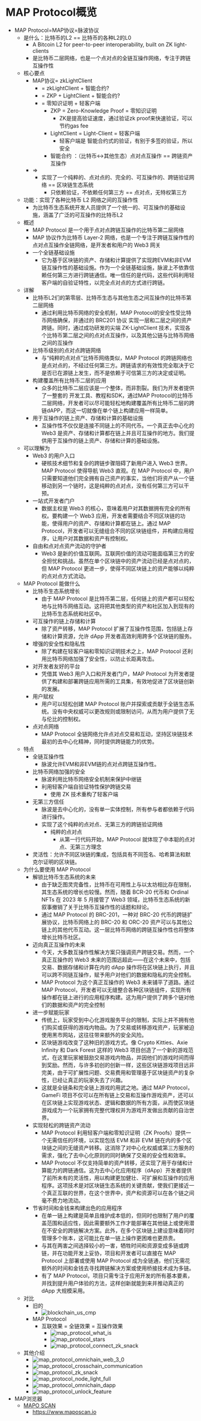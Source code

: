# MAP Protocol概览

* MAP Protocol=MAP协议=脉波协议 
  * 是什么：比特币的L2  == 比特币的各种L2的L0 
    * A Bitcoin L2 for peer-to-peer interoperability, built on ZK light-clients 
    * 是比特币二层网络，也是一个点对点的全链互操作网络，专注于跨链互操作性 
  * 核心要点 
    * MAP协议= zkLightClient 
      * = zkLightClient  + 智能合约? 
      * = ZKP + LightClient + 智能合约? 
      * = 零知识证明 + 轻客户端  
        * ZKP = Zero-Knowledge Proof = 零知识证明 
          * ZK是提高验证速度，通过验证zk proof来快速验证，可以节约gas fee 
        * LightClient = Light-Client = 轻客户端 
          * 轻客户端是 智能合约式的验证，有别于多签的验证，所以安全 
        * 智能合约 ：（比特币<->其他生态）点对点互操作 == 跨链资产互操作 
    * => 
      * 实现了一个纯粹的、点对点的、完全的、可互操作的、跨链验证网络 == 区块链生态系统 
        * 只依赖验证，不依赖任何第三方 == 点对点，无特权第三方 
  * 功能：实现了各种比特币 L2 网络之间的互操作性 
    * 为比特币生态系统开发人员提供了一个统一的、可互操作的基础设施，涵盖了广泛的可互操作的比特币L2 
  * 概述 
    * MAP Protocol 是一个用于点对点跨链互操作的比特币第二层网络 
    * MAP 协议作为比特币 Layer-2 网络，也是一个专注于跨链互操作性的点对点互操作全链网络，是开发者和用户的 Web3 网关 
    * 一个全链基础设施 
      * 它为基于区块链的资产、存储和计算提供了实现跨EVM和非EVM链互操作性的基础设施。作为一个全链基础设施，脉波上不依靠信赖任何第三方进行跨链通信。唯一信任的是代码，这些代码利用轻客户端的自验证特性，以完全点对点的方式进行跨链。 
  * 详解 
    * 比特币L2们的第零层、比特币生态与其他生态之间互操作的比特币第二层网络 
      * 通过利用比特币网络的安全机制，MAP Protocol的安全性受比特币网络确保，并通过的 BRC201 协议 实现一层和二层之间的资产跨链。同时，通过成功研发的尖端 ZK-LightClient 技术，实现各个比特币第二层之间的点对点互操作，以及其他公链与比特币网络之间的互操作 
    * 比特币级别的点对点跨链网络 
      * 与“纯粹的点对点”比特币网络类似，MAP Protocol 的跨链网络也是点对点的，不经过任何第三方。跨链请求的有效性完全取决于它是否已在源链上发生，而不是依赖于可信第三方的决定或证明。 
    * 构建覆盖所有比特币二层的应用 
      * 众多的比特币二层应该是一个整体，而非割裂。我们为开发者提供了一整套的 开发工具、教程和SDK，通过MAP Protocol的比特币二层网络，开发者可以尽可能轻松地构建覆盖所有比特币二层的跨链dAPP，而这一切就像在单个链上构建应用一样简单。 
    * 用于互操作的链上资产、存储和计算的基础设施 
      * 互操作性不仅仅是连接不同链上的不同代币。一个真正去中心化的 Web3 是资产、存储和计算都在链上并且可互操作的地方。我们提供用于互操作的链上资产、存储和计算的基础设施。 
  * 可以理解为 
    * Web3 的用户入口 
      * 硬核技术细节和复杂的跨链步骤阻碍了新用户进入 Web3 世界。MAP Protocol 使得导航 Web3 直观。在 MAP Protocol 中，用户只需要知道他们完全拥有自己资产的事实，当他们将资产从一个链移动到另一个链时，这是纯粹的点对点，没有任何第三方可以干预。 
    * 一站式开发者门户 
      * 数据主权是 Web3 的核心，意味着用户对其数据拥有完全的所有权。要构建一个 Web3 应用，开发者需要结合不同区块链的功能，使得用户的资产、存储和计算都在链上。通过 MAP Protocol，开发者可以无缝组合不同的区块链组件，并构建应用程序，让用户对其数据和资产有控制权。 
    * 自由和点对点资产流动的守护者 
      * Web3 是新的价值互联网。互联网价值的流动可能面临第三方的安全担忧和挑战。虽然在单个区块链中的资产流动已经是点对点的，但 MAP Protocol 更进一步，使得不同区块链上的资产能够以纯粹的点对点方式流动。 
  * MAP Protocol 能做什么 
    * 比特币生态系统增长 
      * 由于 MAP Protocol 是比特币第二层，任何链上的资产都可以轻松地与比特币网络互动。这将把其他类型的资产和社区加入到现有的比特币生态系统和社区中。 
    * 可互操作的链上存储和计算 
      * 除了资产转移，MAP Protocol 扩展了互操作性范围，包括链上存储和计算资源，允许 dApp 开发者高效利用跨多个区块链的服务。 
    * 增强的安全性和隐私性 
      * 除了构建在轻客户端和零知识证明技术之上，MAP Protocol 还利用比特币网络加强了安全性，以防止长距离攻击。 
    * 对开发者友好的平台 
      * 凭借其 Web3 用户入口和开发者门户，MAP Protocol 为开发者提供了构建和部署跨链应用所需的工具集，有效地促进了区块链创新的发展。 
    * 用户赋权 
      * 用户可以轻松创建 MAP Protocol 账户并探索或贡献于全链生态系统。没有中央权威可以更改规则或限制访问，从而为用户提供了无与伦比的控制权。 
    * 点对点网络 
      * MAP Protocol 全链网络允许点对点交易和互动，坚持区块链技术最初的去中心化精神，同时提供跨链能力的优势。 
  * 特点 
    * 全链互操作性 
      * 脉波允许EVM和非EVM链的点对点跨链互操作性。 
    * 比特币网络加强的安全 
      * 脉波利用比特币网络安全机制来保护中继链 
      * 利用轻客户端自验证特性保护跨链交易 
        * 使用 ZK 技术重构了轻客户端 
    * 无第三方信任 
      * 脉波是去中心化的，没有单一实体控制，所有参与者都依赖于代码进行操作。 
      * 实现了这个纯粹的点对点、无第三方的跨链验证网络 
        * 纯粹的点对点 
          * 从第一行代码开始，MAP Protocol 就体现了中本聪的点对点、无第三方理念 
    * 灵活性：允许不同区块链的集成，包括具有不同签名、哈希算法和默克尔证明的区块链。 
  * 为什么要使用 MAP Protocol 
    * 解锁比特币生态系统的未来 
      * 由于缺乏图灵完备性，比特币在可用性上与以太坊相比存在限制，其生态系统的增长也较慢。然而，随着 BCR-20 代币和 Ordinal NFTs 在 2023 年 5 月接管了 Web3 领域，比特币生态系统的新叙事撤销了关于比特币互操作性的话题和辩论。 
      * 通过 MAP Protocol 的 BRC-201，一种对 BRC-20 代币的跨链扩展协议，比特币网络上的 BRC-20 和 ORC-20 资产可以与其他公链上的其他代币互动。这一层比特币网络的跨链互操作性也将整体增长比特币社区。 
    * 迈向真正互操作的未来 
      * 今天，大多数互操作性解决方案只强调资产跨链交易。然而，一个真正互操作的 Web3 未来的范围远超此——在这个未来中，包括交易、数据存储和计算在内的 dApp 操作将在区块链上执行，并且可以跨不同链互操作，赋予用户对他们的数据和隐私的完全控制。 
      * MAP Protocol 为这个真正互操作的 Web3 未来铺平了道路。通过 MAP Protocol，开发者可以无缝整合各种区块链组件，实现所有操作都在链上进行的应用程序构建。这为用户提供了跨多个链对他们的数据和资产的完全控制 
    * 进一步赋能玩家 
      * 传统上，玩家受到中心化游戏服务平台的限制，实际上并不拥有他们购买或获得的游戏内物品。为了交易或转移游戏资产，玩家被迫使用黑市网站，这往往带来额外的安全风险。 
      * 区块链游戏改变了这种旧的游戏方式。像 Crypto Kitties、Axie Infinity 和 Dark Forest 这样的 Web3 项目创造了一个新的游戏范式，在这里玩家被鼓励交易游戏内物品，并因他们的游戏时间而得到奖励。然而，与许多初创的创新一样，这些区块链游戏项目远非完美，由于可扩展性问题、交易费用和管理基于区块链资产的复杂性，已经让真正的玩家失去了兴趣。 
      * 这就是全链条和完全链上游戏的用武之地。通过 MAP Protocol，GameFi 项目不仅可以在所有链上交易和互操作游戏资产，还可以在区块链上实现游戏状态、逻辑和数据的所有方面，从而使区块链游戏成为一个玩家拥有完整代理权并为游戏开发做出贡献的自治世界。 
    * 实现轻松的跨链资产流动 
      * MAP Protocol 利用轻客户端和零知识证明（ZK Proofs）提供一个无需信任的环境，以实现包括 EVM 和非 EVM 链在内的多个区块链之间的无缝资产转移。这消除了对中心化权威或第三方服务的需求，强化了去中心化原则的同时确保了交易的安全性和效率。 
      * MAP Protocol 不仅支持简单的资产转移，还实现了用于存储和计算能力的跨链通信。这为去中心化应用程序（dApp）开发者提供了前所未有的灵活性，用以构建更加健壮、可扩展和互操作的应用程序。这项技术是对区块链生态系统的关键贡献，使我们更接近一个真正互联的世界，在这个世界中，资产和资源可以在各个链之间毫不费力地流动。 
    * 节省时间和金钱来构建出色的应用程序 
      * 在单一链上构建是简单且维护成本低的，但同时也限制了用户的覆盖范围和适应性，因此需要额外工作才能部署在其他链上或使用潜在不安全的跨链解决方案。此外，在多个区块链上建设意味着同时管理多个账本，这可能比在单一链上操作更困难也更昂贵。 
      * 与其在两害之间选择较小的一害，牺牲时间和资源变成多链或跨链，并在功能开发上妥协，项目和开发者可以直接在 MAP Protocol 上部署或使用 MAP Protocol 成为全链通，他们无需花额外的时间和金钱去寻找跨链解决方案或使用桥接技术成为多链。 
      * 有了 MAP Protocol，项目只需专注于应用开发的所有基本要素，并找到提升用户体验的方法，这样创新就能到来并推动真正的 dApp 大规模采用。 
  * 对比 
    * 旧的
      * ![blockchain_us_cmp](../assets/img/blockchain_us_cmp.png)
    * MAP Protocol 
      * 互联效果 = 全链效果 = 互操作效果
        * ![map_protocol_what_is](../assets/img/map_protocol_what_is.png)
        * ![map_protocol_stars](../assets/img/map_protocol_stars.png)
        * ![map_protocol_connect_zk_snack](../assets/img/map_protocol_connect_zk_snack.png)
  * 其他介绍
    * ![map_protocol_omnichain_web_3_0](../assets/img/map_protocol_omnichain_web_3_0.png)
    * ![map_protocol_crosschain_communication](../assets/img/map_protocol_crosschain_communication.png)
    * ![map_protocol_zk_snack](../assets/img/map_protocol_zk_snack.png)
    * ![map_protocol_node_light_full](../assets/img/map_protocol_node_light_full.png)
    * ![map_protocol_omnichain_dapp](../assets/img/map_protocol_omnichain_dapp.png)
    * ![map_protocol_unlock_feature](../assets/img/map_protocol_unlock_feature.png)
* MAP浏览器 
  * [MAPO SCAN](https://www.maposcan.io)
    * https://www.maposcan.io
